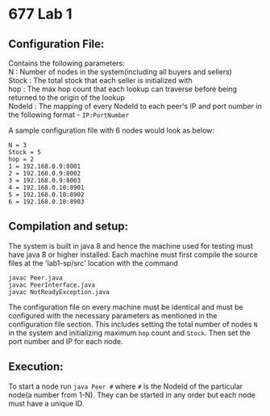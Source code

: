 # 677 Lab 1

## Configuration File:
Contains the following parameters:<br />
N : Number of nodes in the system(including all buyers and sellers)<br />
Stock : The total stock that each seller is initialized with<br />
hop : The max hop count that each lookup can traverse before being returned to the origin of the lookup<br />
NodeId : The mapping of every NodeId to each peer's IP and port number in the following format - `IP:PortNumber`<br />

A sample configuration file with 6 nodes would look as below:<br />
```
N = 3
Stock = 5
hop = 2
1 = 192.168.0.9:8001
2 = 192.168.0.9:8002
3 = 192.168.0.9:8003
4 = 192.168.0.10:8901
5 = 192.168.0.10:8902
6 = 192.168.0.10:8903
```

## Compilation and setup:
The system is built in java 8 and hence the machine used for testing must have java 8 or higher installed.
Each machine must first compile the source files at the 'lab1-sp/src' location with the command
```
javac Peer.java
javac PeerInterface.java
javac NotReadyException.java
```

The configuration file on every machine must be identical and must be configured with the necessary parameters as mentioned in the configuration file section.
This includes setting the total number of nodes `N` in the system and initializing maximum `hop` count and `Stock`.
Then set the port number and IP for each node.

## Execution:
To start a node run `java Peer #` where `#` is the NodeId of the particular node(a number from 1-N). They can be started in any order but each node must have a unique ID.
